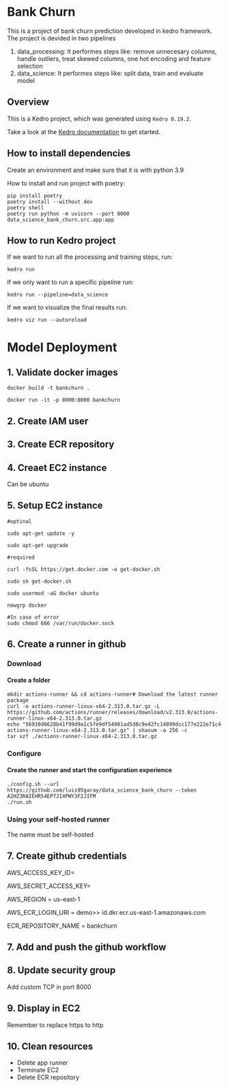 # Bank Churn

This is a project of bank churn prediction developed in kedro framework. The project is devided in two pipelines

1. data_processing: It performes steps like: remove unnecesary columns, handle outliers, treat skewed columns, one hot encoding and feature selection
2. data_science: It performes steps like: split data, train and evaluate model

## Overview

This is a Kedro project, which was generated using `Kedro 0.19.2`.

Take a look at the [Kedro documentation](https://kedro.readthedocs.io) to get started.

## How to install dependencies

Create an environment and make sure that it is with python 3.9

How to install and run project with poetry:

```
pip install poetry
poetry install --without dev
poetry shell
poetry run python -m uvicorn --port 8000 data_science_bank_churn.src.app:app
```

## How to run Kedro project

If we want to run all the processing and training steps, run:

```
kedro run
```

If we only want to run a specific pipeline run:

```
kedro run --pipeline=data_science
```

If we want to visualize the final results run:

```
kedro viz run --autoreload
```

# Model Deployment

## 1. Validate docker images

```
docker build -t bankchurn .

docker run -it -p 8000:8000 bankchurn
```

## 2. Create IAM user

## 3. Create ECR repository

## 4. Creaet EC2 instance

Can be ubuntu

## 5. Setup EC2 instance

```
#optinal

sudo apt-get update -y

sudo apt-get upgrade

#required

curl -fsSL https://get.docker.com -o get-docker.sh

sudo sh get-docker.sh

sudo usermod -aG docker ubuntu

newgrp docker

#In case of error
sudo chmod 666 /var/run/docker.sock

```

## 6. Create a runner in github

### Download

#### Create a folder

```
mkdir actions-runner && cd actions-runner# Download the latest runner package
curl -o actions-runner-linux-x64-2.313.0.tar.gz -L https://github.com/actions/runner/releases/download/v2.313.0/actions-runner-linux-x64-2.313.0.tar.gz
echo "56910d6628b41f99d9a1c5fe9df54981ad5d8c9e42fc14899dcc177e222e71c4 actions-runner-linux-x64-2.313.0.tar.gz" | shasum -a 256 -c
tar xzf ./actions-runner-linux-x64-2.313.0.tar.gz
```

### Configure

#### Create the runner and start the configuration experience

```
./config.sh --url https://github.com/luis95garay/data_science_bank_churn --token A2HZ3RAIEHR54EP7JI4PWY3F2JIFM
./run.sh
```

### Using your self-hosted runner

The name must be self-hosted

## 7. Create github credentials

AWS_ACCESS_KEY_ID=

AWS_SECRET_ACCESS_KEY=

AWS_REGION = us-east-1

AWS_ECR_LOGIN_URI = demo>> id.dkr.ecr.us-east-1.amazonaws.com

ECR_REPOSITORY_NAME = bankchurn

## 7. Add and push the github workflow

## 8. Update security group

Add custom TCP in port 8000

## 9. Display in EC2

Remember to replace https to http

## 10. Clean resources

- Delete app runner
- Terminate EC2
- Delete ECR repository
